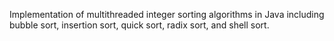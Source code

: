 Implementation of multithreaded integer sorting algorithms in Java including bubble sort, insertion sort, quick sort, radix sort, and shell sort.
